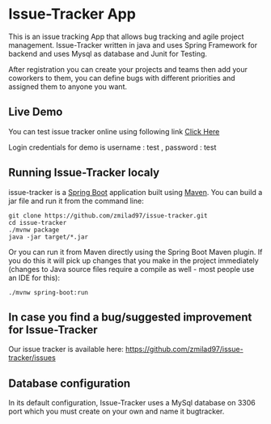 # Issue-Tracker App

 This is an issue tracking App that allows bug tracking and agile project management.
Issue-Tracker written in java and uses Spring Framework for backend and uses Mysql as database and Junit for Testing.

After registration you can create your projects and teams then add your coworkers to them, you can define bugs with different priorities and assigned them to anyone you want. 

## Live Demo
You can test issue tracker online using following link [Click Here](https://issue-tracker-milad.herokuapp.com/)

Login credentials for demo is  username : test , password : test

## Running Issue-Tracker  localy
issue-tracker is a [Spring Boot](https://spring.io/guides/gs/spring-boot) application built using [Maven](https://spring.io/guides/gs/maven/). You can build a jar file and run it from the command line:


```
git clone https://github.com/zmilad97/issue-tracker.git
cd issue-tracker
./mvnw package
java -jar target/*.jar
```

Or you can run it from Maven directly using the Spring Boot Maven plugin. If you do this it will pick up changes that you make in the project immediately (changes to Java source files require a compile as well - most people use an IDE for this):

```
./mvnw spring-boot:run
```

## In case you find a bug/suggested improvement for Issue-Tracker
Our issue tracker is available here: https://github.com/zmilad97/issue-tracker/issues



## Database configuration

In its default configuration, Issue-Tracker uses a MySql database on 3306 port which you must
create on your own and name it bugtracker.

